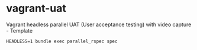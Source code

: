 # vagrant-uat
Vagrant headless parallel UAT (User acceptance testing) with video capture - Template

    HEADLESS=1 bundle exec parallel_rspec spec
